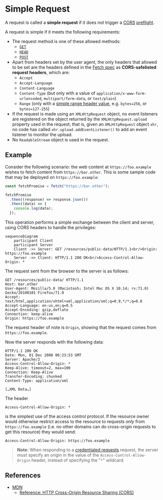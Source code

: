 # Simple Request

A request is called a **simple request** if it does not trigger a [CORS](./CORS.md) [preflight](./Preflight%20Request.md).

A request is simple if it meets the following requirements:

* The request method is one of these allowed methods:
    * [`GET`](../http/methods/GET.md)
    * [`HEAD`](../http/methods/HEAD.md)
    * [`POST`](../http/methods/POST.md)
* Apart from headers set by the user agent, the only headers that allowed to be set are the headers defined in the [Fetch spec](https://fetch.spec.whatwg.org/) as **CORS-safelisted request headers**, which are:
    * `Accept`
    * `Accept-Language`
    * `Content-Language`
    * `Content-Type` (but only with a value of `application/x-www-form-urlencoded`, `multipart/form-data`, or `text/plain`)
    * `Range` (only with a [simple range header value](https://fetch.spec.whatwg.org/#simple-range-header-value), e.g. `bytes=256`, or `bytes=127-255`)
* If the request is made using an `XMLHttpRequest` object, no event listeners are registered on the object returned by the `XMLHttpRequest.upload` property used in the request; that is, given an `XMLHttpRequest` object `xhr`, no code has called `xhr.upload.addEventListener()` to add an event listener to monitor the upload.
* No `ReadableStream` object is used in the request.

## Example

Consider the following scenario: the web content at `https://foo.example` wishes to fetch content from `https://bar.other`. This is some sample code that may be deployed on `https://foo.example`:

```js
const fetchPromise = fetch("https://bar.other");

fetchPromise
  .then((response) => response.json())
  .then((data) => {
    console.log(data);
  });
```

This operation performs a simple exchange between the client and server, using CORS headers to handle the privileges:

```mermaid
sequenceDiagram
    participant Client
    participant Server
    Client ->> Server: GET /resources/public-data/HTTP/1.1<br/>Origin: https://foo.example
    Server ->> Client: HTTP/1.1 200 OK<br/>Access-Control-Allow-Origin: *
```

The request sent from the browser to the server is as follows:

```http
GET /resources/public-data/ HTTP/1.1
Host: bar.other
User-Agent: Mozilla/5.0 (Macintosh; Intel Mac OS X 10.14; rv:71.0) Gecko/20100101 Firefox/71.0
Accept: text/html,application/xhtml+xml,application/xml;q=0.9,*/*;q=0.8
Accept-Language: en-us,en;q=0.5
Accept-Encoding: gzip,deflate
Connection: keep-alive
Origin: https://foo.example
```

The request header of note is `Origin`, showing that the request comes from `https://foo.example`.

Now the server responds with the following data:

```http
HTTP/1.1 200 OK
Date: Mon, 01 Dec 2008 00:23:53 GMT
Server: Apache/2
Access-Control-Allow-Origin: *
Keep-Alive: timeout=2, max=100
Connection: Keep-Alive
Transfer-Encoding: chunked
Content-Type: application/xml

[…XML Data…]
```

The header

```http
Access-Control-Allow-Origin: *
```

is the simplest use of the access control protocol. If the resource owner would otherwise restrict access to the resource to requests _only_ from `https://foo.example` (i.e. no other domains can do cross-origin requests to get this resource) they would send:

```http
Access-Control-Allow-Origin: https://foo.example
```

> **Note:** When responding to a [credentialed requests](./Request%20with%20Credentials.md) request, the server must specify an origin in the value of the `Access-Control-Allow-Origin` header, instead of specifying the "`*`" wildcard.

## References

* [MDN](https://developer.mozilla.org/)
    * [Reference: HTTP Cross-Origin Resource Sharing (CORS)](https://developer.mozilla.org/en-US/docs/Web/HTTP/CORS#simple_requests)
